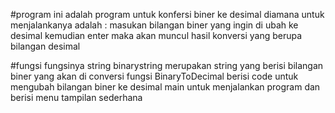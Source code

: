 #program ini adalah program untuk konfersi biner ke desimal
    diamana untuk menjalankanya adalah :
    masukan bilangan biner yang ingin di ubah ke desimal kemudian enter
    maka akan muncul hasil konversi yang berupa bilangan desimal

#fungsi fungsinya
    string binarystring merupakan string yang berisi bilangan biner yang akan di conversi
    fungsi BinaryToDecimal berisi code untuk mengubah bilangan biner ke desimal
    main untuk menjalankan program dan berisi menu tampilan sederhana